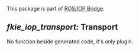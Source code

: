 This package is part of [ROS/IOP Bridge](https://github.com/fkie/iop_core/blob/master/README.md).


## _fkie_iop_transport:_ Transport

No function beside generated code, it's only plugin.
